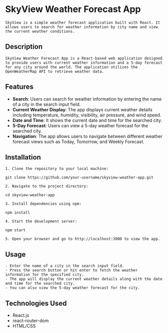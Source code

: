 # SkyView Weather Forecast App

```
SkyView is a simple weather forecast application built with React. It allows users to search for weather information by city name and view the current weather conditions.
```

## Description

```
SkyView Weather Forecast App is a React-based web application designed to provide users with current weather information and a 5-day forecast for any city around the world. The application utilizes the OpenWeatherMap API to retrieve weather data.
```

## Features

- **Search**: Users can search for weather information by entering the name of a city in the search input field.
- **Current Weather Display**: The app displays current weather details including temperature, humidity, visibility, air pressure, and wind speed.
- **Date and Time**: It shows the current date and time for the searched city.
- **5-Day Forecast**: Users can view a 5-day weather forecast for the searched city.
- **Navigation**: The app allows users to navigate between different weather forecast views such as Today, Tomorrow, and Weekly Forecast.

## Installation

```
1. Clone the repository to your local machine:

git clone https://github.com/your-username/skyview-weather-app.git

2. Navigate to the project directory:

cd skyview-weather-app

3. Install dependencies using npm:

npm install

4. Start the development server:

npm start

5. Open your browser and go to http://localhost:3000 to view the app.
```

## Usage

```
- Enter the name of a city in the search input field.
- Press the search button or hit enter to fetch the weather information for the specified city.
- The app will display the current weather details along with the date and time for the searched city.
- You can also view the 5-day weather forecast for the city.
```

## Technologies Used

- React.js
- react-router-dom
- HTML/CSS


